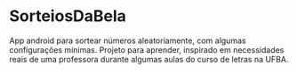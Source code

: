# SorteiosDaBela
App android para sortear números aleatoriamente, com algumas configurações mínimas. Projeto para aprender, inspirado em necessidades reais de uma professora durante algumas aulas do curso de letras na UFBA.
